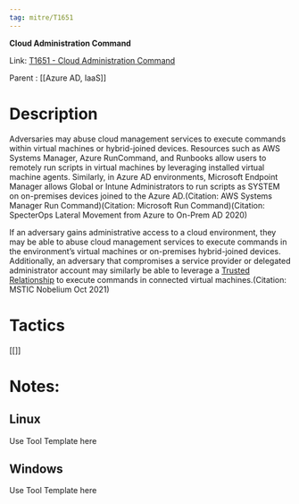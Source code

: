 ```yaml
---
tag: mitre/T1651
---
```


**Cloud Administration Command**

Link: [T1651 - Cloud Administration Command](https://attack.mitre.org/techniques/T1651)

Parent : [[Azure AD, IaaS]]


# Description

Adversaries may abuse cloud management services to execute commands within virtual machines or hybrid-joined devices. Resources such as AWS Systems Manager, Azure RunCommand, and Runbooks allow users to remotely run scripts in virtual machines by leveraging installed virtual machine agents. Similarly, in Azure AD environments, Microsoft Endpoint Manager allows Global or Intune Administrators to run scripts as SYSTEM on on-premises devices joined to the Azure AD.(Citation: AWS Systems Manager Run Command)(Citation: Microsoft Run Command)(Citation: SpecterOps Lateral Movement from Azure to On-Prem AD 2020)

If an adversary gains administrative access to a cloud environment, they may be able to abuse cloud management services to execute commands in the environment’s virtual machines or on-premises hybrid-joined devices. Additionally, an adversary that compromises a service provider or delegated administrator account may similarly be able to leverage a [Trusted Relationship](https://attack.mitre.org/techniques/T1199) to execute commands in connected virtual machines.(Citation: MSTIC Nobelium Oct 2021)

# Tactics


[[]]


# Notes:

## Linux

Use Tool Template here

## Windows

Use Tool Template here